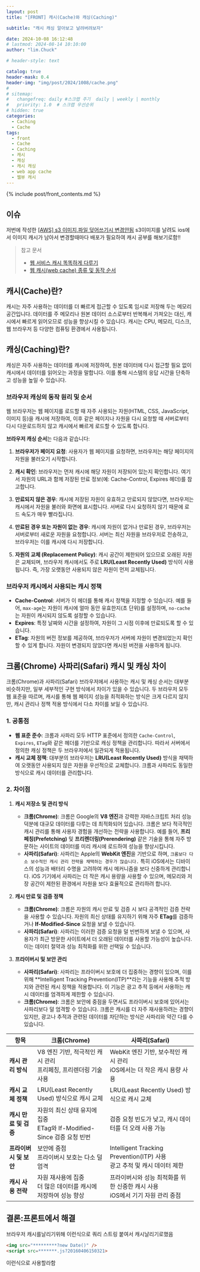 ```yaml
---
layout: post
title: "[FRONT] 캐시(Cache)와 캐싱(Caching)"

subtitle: "캐시 캐싱 알아보고 날려버려보자"

date: 2024-10-08 16:12:48
# lastmod: 2024-08-14 10:10:00
author: "lim.Chuck"

# header-style: text

catalog: true
header-mask: 0.4
header-img: "img/post/2024/1008/cache.png"
#
# sitemap:
#   changefreq: daily #스크랩 주기  daily | weekly | monthly
#   priority: 1.0  # 스크랩 우선순위
# hidden: true
categories:
  - Caching
  - Cache
tags:
  - front
  - Cache
  - Caching
  - 캐시
  - 캐싱
  - 캐시 캐싱
  - web app cache
  - 웹뷰 캐시
---
```


{% include post/front_contents.md %}

## 이슈

저번에 작성한
[[AWS] s3 이미지,파일 덮어쓰기시 변경안됨](/aws/2024/08/20/aws-s3-cloud-front-cache/)
s3이미지를 날려도 ios에서 이미지 캐시가 남아서 변경할때마다 배포가 필요하여 캐시 공부를 해보기로함!!

> 참고 문서
>
> - [웹 서비스 캐시 똑똑하게 다루기](https://toss.tech/article/smart-web-service-cache)
> - [웹 캐시(web cache) 종류 및 동작 순서](https://guiyomi.tistory.com/130?category=993662)

## **캐시(Cache)란?**

캐시는 자주 사용하는 데이터를 더 빠르게 접근할 수 있도록 임시로 저장해 두는 메모리 공간입니다. 데이터를 주 메모리나 원본 데이터 소스로부터 반복해서 가져오는 대신, 캐시에서 빠르게 읽어오므로 성능을 향상시킬 수 있습니다. 캐시는 CPU, 메모리, 디스크, 웹 브라우저 등 다양한 컴퓨팅 환경에서 사용됩니다.

## **캐싱(Caching)란?**

캐싱은 자주 사용하는 데이터를 캐시에 저장하여, 원본 데이터에 다시 접근할 필요 없이 캐시에서 데이터를 읽어오는 과정을 말합니다. 이를 통해 시스템의 응답 시간을 단축하고 성능을 높일 수 있습니다.

### **브라우저 캐싱의 동작 원리 및 순서**

웹 브라우저는 웹 페이지를 로드할 때 자주 사용되는 자원(HTML, CSS, JavaScript, 이미지 등)을 캐시에 저장하여, 이후 같은 페이지나 자원을 다시 요청할 때 서버로부터 다시 다운로드하지 않고 캐시에서 빠르게 로드할 수 있도록 합니다.

**브라우저 캐싱 순서**는 다음과 같습니다:

1. **브라우저가 페이지 요청**: 사용자가 웹 페이지를 요청하면, 브라우저는 해당 페이지의 자원을 불러오기 시작합니다.
2. **캐시 확인**: 브라우저는 먼저 캐시에 해당 자원이 저장되어 있는지 확인합니다. 여기서 자원의 URL과 함께 저장된 만료 정보(예: Cache-Control, Expires 헤더)를 참고합니다.

3. **만료되지 않은 경우**: 캐시에 저장된 자원이 유효하고 만료되지 않았다면, 브라우저는 캐시에서 자원을 불러와 화면에 표시합니다. 서버로 다시 요청하지 않기 때문에 로드 속도가 매우 빨라집니다.

4. **만료된 경우 또는 자원이 없는 경우**: 캐시에 자원이 없거나 만료된 경우, 브라우저는 서버로부터 새로운 자원을 요청합니다. 서버는 최신 자원을 브라우저로 전송하고, 브라우저는 이를 캐시에 다시 저장합니다.

5. **자원의 교체 (Replacement Policy)**: 캐시 공간이 제한되어 있으므로 오래된 자원은 교체되며, 브라우저 캐시에서도 주로 **LRU(Least Recently Used)** 방식이 사용됩니다. 즉, 가장 오랫동안 사용되지 않은 자원이 먼저 교체됩니다.

### **브라우저 캐시에서 사용되는 캐시 정책**

- **Cache-Control**: 서버가 이 헤더를 통해 캐시 정책을 지정할 수 있습니다. 예를 들어, `max-age`는 자원이 캐시에 얼마 동안 유효한지(초 단위)를 설정하며, `no-cache`는 자원이 캐시되지 않도록 설정할 수 있습니다.
- **Expires**: 특정 날짜와 시간을 설정하여, 자원이 그 시점 이후에 만료되도록 할 수 있습니다.
- **ETag**: 자원의 버전 정보를 제공하여, 브라우저가 서버에 자원이 변경되었는지 확인할 수 있게 합니다. 자원이 변경되지 않았다면 캐시된 버전을 사용하게 됩니다.

## 크롬(Chrome) 사파리(Safari) 캐시 및 캐싱 차이

크롬(Chrome)과 사파리(Safari) 브라우저에서 사용하는 캐시 및 캐싱 순서는 대부분 비슷하지만, 일부 세부적인 구현 방식에서 차이가 있을 수 있습니다. 두 브라우저 모두 웹 표준을 따르며, 캐시를 통해 웹 페이지 성능을 최적화하는 방식은 크게 다르지 않지만, 캐시 관리나 정책 적용 방식에서 다소 차이를 보일 수 있습니다.

### 1. **공통점**

- **웹 표준 준수**: 크롬과 사파리 모두 HTTP 표준에서 정의한 `Cache-Control`, `Expires`, `ETag`와 같은 헤더를 기반으로 캐싱 정책을 관리합니다. 따라서 서버에서 정의한 캐싱 정책은 두 브라우저에서 일관되게 적용됩니다.
- **캐시 교체 정책**: 대부분의 브라우저는 **LRU(Least Recently Used)** 방식을 채택하여 오랫동안 사용되지 않은 자원을 우선적으로 교체합니다. 크롬과 사파리도 동일한 방식으로 캐시 데이터를 관리합니다.

### 2. **차이점**

1.  **캐시 저장소 및 관리 방식**

    - **크롬(Chrome)**: 크롬은 Google의 **V8 엔진**과 강력한 자바스크립트 처리 성능 덕분에 대규모 데이터를 다루는 데 최적화되어 있습니다. 크롬은 보다 적극적인 캐시 관리를 통해 사용자 경험을 개선하는 전략을 사용합니다. 예를 들어, **프리페칭(Prefetching)** 및 **프리렌더링(Prerendering)** 같은 기술을 통해 자주 방문하는 사이트의 데이터를 미리 캐시에 로드하여 성능을 향상시킵니다.
    - **사파리(Safari)**: 사파리는 Apple의 **WebKit 엔진**을 기반으로 하며, `크롬보다 다소 보수적인 캐시 관리 전략을 채택하는 경우가 많습니다.` 특히 iOS에서는 디바이스의 성능과 배터리 수명을 고려하여 캐시 메커니즘을 보다 신중하게 관리합니다. iOS 기기에서 사파리는 더 작은 캐시 용량을 사용할 수 있으며, 메모리와 저장 공간이 제한된 환경에서 자원을 보다 효율적으로 관리하려 합니다.

2.  **캐시 만료 및 검증 정책**

    - **크롬(Chrome)**: 크롬은 자원의 캐시 만료 및 검증 시 보다 공격적인 검증 전략을 사용할 수 있습니다. 자원의 최신 상태를 유지하기 위해 자주 **ETag**를 검증하거나 **If-Modified-Since** 요청을 보낼 수 있습니다.
    - **사파리(Safari)**: 사파리는 이러한 검증 요청을 덜 빈번하게 보낼 수 있으며, 사용자가 최근 방문한 사이트에서 더 오래된 데이터를 사용할 가능성이 높습니다. 이는 데이터 절약과 성능 최적화를 위한 선택일 수 있습니다.

3.  **프라이버시 및 보안 관리**
    - **사파리(Safari)**: 사파리는 프라이버시 보호에 더 집중하는 경향이 있으며, 이를 위해 **Intelligent Tracking Prevention(ITP)**라는 기능을 사용해 추적 방지와 관련된 캐시 정책을 적용합니다. 이 기능은 광고 추적 등에서 사용하는 캐시 데이터를 엄격하게 제한할 수 있습니다.
    - **크롬(Chrome)**: 크롬은 보안에 중점을 두면서도 프라이버시 보호에 있어서는 사파리보다 덜 엄격할 수 있습니다. 크롬은 캐시를 더 자주 재사용하려는 경향이 있지만, 광고나 추적과 관련된 데이터를 차단하는 방식은 사파리와 약간 다를 수 있습니다.

| **항목**               | **크롬(Chrome)**                                                          | **사파리(Safari)**                                                                |
| ---------------------- | ------------------------------------------------------------------------- | --------------------------------------------------------------------------------- |
| **캐시 관리 방식**     | V8 엔진 기반, 적극적인 캐시 관리 <br> 프리페칭, 프리렌더링 기술 사용      | WebKit 엔진 기반, 보수적인 캐시 관리 <br> iOS에서는 더 작은 캐시 용량 사용        |
| **캐시 교체 정책**     | LRU(Least Recently Used) 방식으로 캐시 교체                               | LRU(Least Recently Used) 방식으로 캐시 교체                                       |
| **캐시 만료 및 검증**  | 자원의 최신 상태 유지에 집중 <br> ETag와 If-Modified-Since 검증 요청 빈번 | 검증 요청 빈도가 낮고, 캐시 데이터를 더 오래 사용 가능                            |
| **프라이버시 및 보안** | 보안에 중점 <br> 프라이버시 보호는 다소 덜 엄격                           | Intelligent Tracking Prevention(ITP) 사용 <br> 광고 추적 및 캐시 데이터 제한      |
| **캐시 사용 전략**     | 자원 재사용에 집중 <br> 더 많은 데이터를 캐시에 저장하여 성능 향상        | 프라이버시와 성능 최적화를 위한 신중한 캐시 사용 <br> iOS에서 기기 자원 관리 중점 |

## 결론:프론트에서 해결

브라우저 캐시를날리기위해 이런식으로 쿼리 스트링 붙여서 캐시날리기로했음

```html
<img src="*********?new Date()" />
<script src=*******.js?20160406150321>
```

이런식으로 사용할라함

